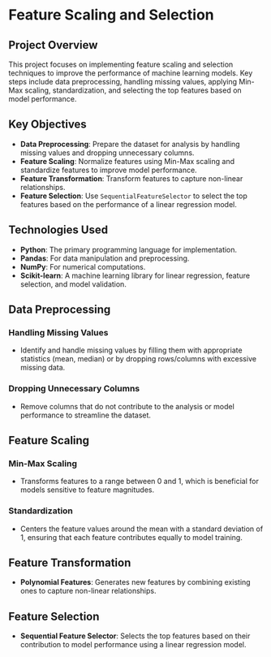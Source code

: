# Feature Scaling and Selection

## Project Overview
This project focuses on implementing feature scaling and selection techniques to improve the performance of machine learning models. Key steps include data preprocessing, handling missing values, applying Min-Max scaling, standardization, and selecting the top features based on model performance.

## Key Objectives
- **Data Preprocessing**: Prepare the dataset for analysis by handling missing values and dropping unnecessary columns.
- **Feature Scaling**: Normalize features using Min-Max scaling and standardize features to improve model performance.
- **Feature Transformation**: Transform features to capture non-linear relationships.
- **Feature Selection**: Use `SequentialFeatureSelector` to select the top features based on the performance of a linear regression model.

## Technologies Used
- **Python**: The primary programming language for implementation.
- **Pandas**: For data manipulation and preprocessing.
- **NumPy**: For numerical computations.
- **Scikit-learn**: A machine learning library for linear regression, feature selection, and model validation.

## Data Preprocessing

### Handling Missing Values
- Identify and handle missing values by filling them with appropriate statistics (mean, median) or by dropping rows/columns with excessive missing data.

### Dropping Unnecessary Columns
- Remove columns that do not contribute to the analysis or model performance to streamline the dataset.

## Feature Scaling

### Min-Max Scaling
- Transforms features to a range between 0 and 1, which is beneficial for models sensitive to feature magnitudes.

### Standardization
- Centers the feature values around the mean with a standard deviation of 1, ensuring that each feature contributes equally to model training.

## Feature Transformation
- **Polynomial Features**: Generates new features by combining existing ones to capture non-linear relationships.

## Feature Selection
- **Sequential Feature Selector**: Selects the top features based on their contribution to model performance using a linear regression model.


